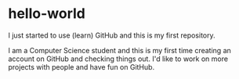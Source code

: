 # hello-world
I just started to use (learn) GitHub and this is my first repository.

I am a Computer Science student and this is my first time creating an account on GitHub and checking things out.
I'd like to work on more projects with people and have fun on GitHub.
